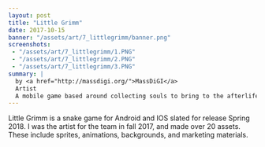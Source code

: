 ```yaml
---
layout: post
title: "Little Grimm"
date: 2017-10-15
banner: "/assets/art/7_littlegrimm/banner.png"
screenshots:
 - "/assets/art/7_littlegrimm/1.PNG"
 - "/assets/art/7_littlegrimm/2.PNG"
 - "/assets/art/7_littlegrimm/3.PNG"
summary: |
  by <a href="http://massdigi.org/">MassDiGI</a>
  Artist
  A mobile game based around collecting souls to bring to the afterlife! To be released on iOS and Android in early 2018.
---
```


Little Grimm is a snake game for Android and IOS slated for release Spring 2018. I was the artist for the team in fall 2017, and made over 20 assets. These include sprites, animations, backgrounds, and marketing materials.

